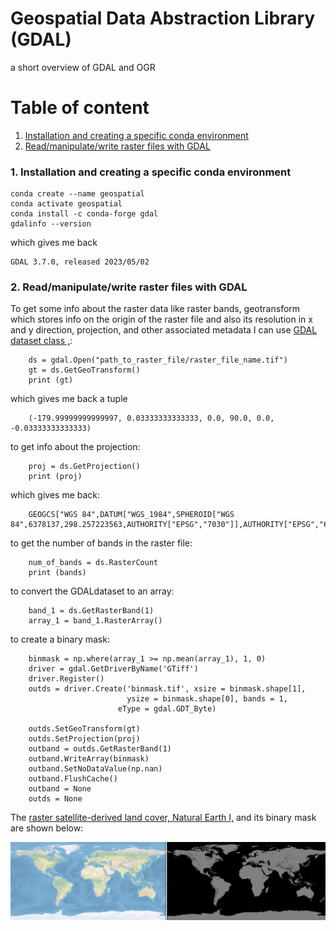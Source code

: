 # Geospatial Data Abstraction Library (GDAL)

a short overview of GDAL and OGR


# Table of content

1. [Installation and creating a specific conda environment](#1)
2. [Read/manipulate/write raster files with GDAL](#2)
    
<a name="1"></b>
### 1. Installation and creating a specific conda environment

    conda create --name geospatial
    conda activate geospatial
    conda install -c conda-forge gdal
    gdalinfo --version

which gives me back

    GDAL 3.7.0, released 2023/05/02 

<a name="2"></b>
### 2. Read/manipulate/write raster files with GDAL

To get some info about the raster data like raster bands, geotransform which stores info on the origin of the raster file and also its resolution in x and y direction, projection, and other associated metadata I can use <a href="https://gdal.org/user/raster_data_model.html" target="_blank" rel="noopener">GDAL dataset class ,</a>:

        ds = gdal.Open("path_to_raster_file/raster_file_name.tif")
        gt = ds.GetGeoTransform()
        print (gt)

which gives me back a tuple
        
        (-179.99999999999997, 0.03333333333333, 0.0, 90.0, 0.0, -0.03333333333333)

to get info about the projection:

        proj = ds.GetProjection()
        print (proj)

which gives me back:

        GEOGCS["WGS 84",DATUM["WGS_1984",SPHEROID["WGS 84",6378137,298.257223563,AUTHORITY["EPSG","7030"]],AUTHORITY["EPSG","6326"]],PRIMEM["Greenwich",0,AUTHORITY["EPSG","8901"]],UNIT["degree",0.0174532925199433,AUTHORITY["EPSG","9122"]],AXIS["Latitude",NORTH],AXIS["Longitude",EAST],AUTHORITY["EPSG","4326"]]

to get the number of bands in the raster file:

        num_of_bands = ds.RasterCount
        print (bands)

to convert the GDALdataset to an array:

        band_1 = ds.GetRasterBand(1)
        array_1 = band_1.RasterArray()

to create a binary mask:

        binmask = np.where(array_1 >= np.mean(array_1), 1, 0)
        driver = gdal.GetDriverByName('GTiff')
        driver.Register()
        outds = driver.Create('binmask.tif', xsize = binmask.shape[1],
                              ysize = binmask.shape[0], bands = 1,
                            eType = gdal.GDT_Byte)
        
        outds.SetGeoTransform(gt)
        outds.SetProjection(proj)
        outband = outds.GetRasterBand(1)
        outband.WriteArray(binmask)
        outband.SetNoDataValue(np.nan)
        outband.FlushCache()
        outband = None
        outds = None 

The <a href="https://www.naturalearthdata.com/downloads/50m-raster-data/" target="_blank" rel="noopener">raster satellite-derived land cover, Natural Earth I,</a> and its binary mask are shown below:

![](https://github.com/DanialArab/Geospatial_Data_Science/blob/main/My%20GIS%20Projects/plots/satellite_drived_land_cover_natural_earth_1.png)



